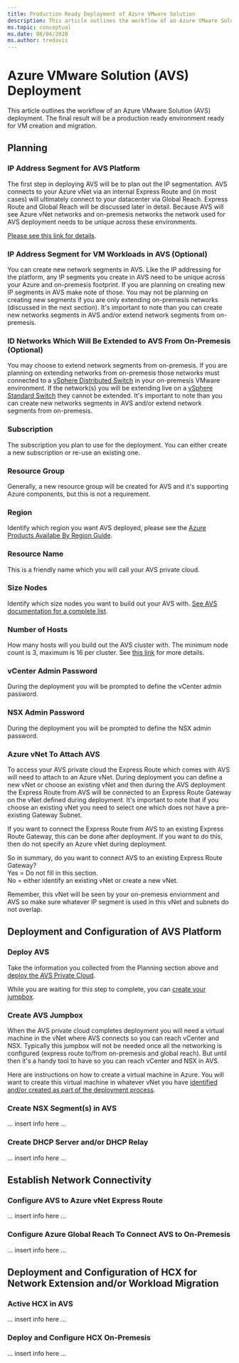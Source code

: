 ```yaml
---
title: Production Ready Deployment of Azure VMware Solution
description: This article outlines the workflow of an Azure VMware Solution (AVS) deployment.  The final result will be an environment ready for VM creation and migration.
ms.topic: conceptual
ms.date: 08/04/2020
ms.author: tredavis
---
```

# Azure VMware Solution (AVS) Deployment

This article outlines the workflow of an Azure VMware Solution (AVS) deployment. The final result will be a production ready environment ready for VM creation and migration.

## Planning

### IP Address Segment for AVS Platform

The first step in deploying AVS will be to plan out the IP segmentation.  AVS connects to your Azure vNet via an internal Express Route and (in most cases) will ultimately connect to your datacenter via Global Reach.  Express Route and Global Reach will be discussed later in detail.  Because AVS will see Azure vNet networks and on-premesis networks the network used for AVS deployment needs to be unique across these environments.  

[Please see this link for details](https://docs.microsoft.com/en-us/azure/azure-vmware/tutorial-network-checklist#network-connectivity).  

### IP Address Segment for VM Workloads in AVS (Optional)

You can create new network segments in AVS.  Like the IP addressing for the platform, any IP segments you create in AVS need to be unique across your Azure and on-premesis footprint.  If you are planning on creating new IP segments in AVS make note of those.  You may not be planning on creating new segments if you are only extending on-premesis networks (discussed in the next section).  It's important to note than you can create new networks segments in AVS and/or extend network segments from on-premesis. 

### ID Networks Which Will Be Extended to AVS From On-Premesis (Optional)

You may choose to extend network segments from on-premesis.  If you are planning on extending networks from on-premesis those networks must connected to a [vSphere Distributed Switch](https://docs.vmware.com/en/VMware-vSphere/6.7/com.vmware.vsphere.networking.doc/GUID-B15C6A13-797E-4BCB-B9D9-5CBC5A60C3A6.html) in your on-premesis VMware environment.  If the network(s) you will be extending live on a [vSphere Standard Switch](https://docs.vmware.com/en/VMware-vSphere/6.7/com.vmware.vsphere.networking.doc/GUID-350344DE-483A-42ED-B0E2-C811EE927D59.html) they cannot be extended.  It's important to note than you can create new networks segments in AVS and/or extend network segments from on-premesis.

### Subscription
The subscription you plan to use for the deployment.  You can either create a new subscription or re-use an existing one.

### Resource Group
Generally, a new resource group will be created for AVS and it's supporting Azure components, but this is not a requirement.

### Region
Identify which region you want AVS deployed, please see the [Azure Products Availabe By Region Guide](https://azure.microsoft.com/en-us/global-infrastructure/services/?products=azure-vmware-cloudsimple).

### Resource Name
This is a friendly name which you will call your AVS private cloud.

### Size Nodes
Identify which size nodes you want to build out your AVS with.  [See AVS documentation for a complete list](https://docs.microsoft.com/en-us/azure/azure-vmware/concepts-private-clouds-clusters#hosts).

### Number of Hosts
How many hosts will you build out the AVS cluster with.  The minimum node count is 3, maximum is 16 per cluster.  See [this link](https://docs.microsoft.com/en-us/azure/azure-vmware/concepts-private-clouds-clusters#clusters) for more details.

### vCenter Admin Password
During the deployment you will be prompted to define the vCenter admin password.

### NSX Admin Password
During the deployment you will be prompted to define the NSX admin password.

### Azure vNet To Attach AVS
To access your AVS private cloud the Express Route which comes with AVS will need to attach to an Azure vNet.  During deployment you can define a new vNet or choose an existing vNet and then during the AVS deployment the Express Route from AVS will be connected to an Express Route Gateway on the vNet defined during deployment.  It's important to note that if you choose an existing vNet you need to select one which does not have a pre-existing Gateway Subnet.  

If you want to connect the Express Route from AVS to an existing Express Route Gateway, this can be done after deployment.  If you want to do this, then do not specify an Azure vNet during deployment.

So in summary, do you want to connect AVS to an existing Express Route Gateway?  
Yes = Do not fill in this section.  
No = either identify an existing vNet or create a new vNet.

Remember, this vNet will be seen by your on-premesis enviornment and AVS so make sure whatever IP segment is used in this vNet and subnets do not overlap.

## Deployment and Configuration of AVS Platform

### Deploy AVS
Take the information you collected from the Planning section above and [deploy the AVS Private Cloud](https://docs.microsoft.com/en-us/azure/azure-vmware/tutorial-create-private-cloud).

While you are waiting for this step to complete, you can [create your jumpbox](/production-ready-deployment-steps.md#create-avs-jumpbox).

### Create AVS Jumpbox
When the AVS private cloud completes deployment you will need a virtual machine in the vNet where AVS connects so you can reach vCenter and NSX.  Typically this jumpbox will not be needed once all the networking is configured (express route to/from on-premesis and global reach).  But until then it's a handy tool to have so you can reach vCenter and NSX in AVS.  

Here are instructions on how to create a virtual machine in Azure.  You will want to create this virtual machine in whatever vNet you have [identified and/or created as part of the deployment process](/production-ready-deployment-steps.md#azure-vnet-to-attach-avs).

### Create NSX Segment(s) in AVS
... insert info here ...

### Create DHCP Server and/or DHCP Relay
... insert info here ...

## Establish Network Connectivity

### Configure AVS to Azure vNet Express Route
... insert info here ...

### Configure Azure Global Reach To Connect AVS to On-Premesis
... insert info here ...

## Deployment and Configuration of HCX for Network Extension and/or Workload Migration

### Active HCX in AVS
... insert info here ...

### Deploy and Configure HCX On-Premesis
... insert info here ...
